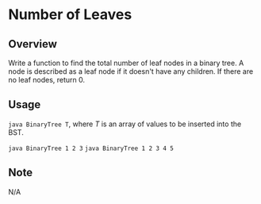 # Number of Leaves

Overview
---
Write a function to find the total number of leaf nodes in a binary tree. A node 
is described as a leaf node if it doesn't have any children. If there are no 
leaf nodes, return 0.

Usage
---
`java BinaryTree T`, where _T_ is an array of values to be inserted into the BST.

`java BinaryTree 1 2 3`
`java BinaryTree 1 2 3 4 5`

Note
---
N/A
